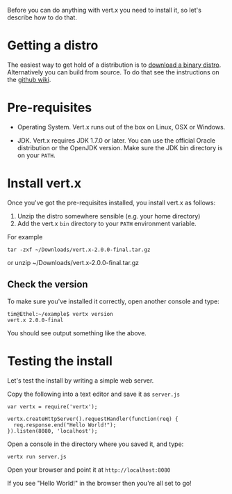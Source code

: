 <!--
This work is licensed under the Creative Commons Attribution-ShareAlike 3.0 Unported License.
To view a copy of this license, visit http://creativecommons.org/licenses/by-sa/3.0/ or send
a letter to Creative Commons, 444 Castro Street, Suite 900, Mountain View, California, 94041, USA.
-->

Before you can do anything with vert.x you need to install it, so let's describe how to do that.

# Getting a distro

The easiest way to get hold of a distribution is to [download a binary distro](downloads.html).
Alternatively you can build from source. To do that see the instructions on the [github wiki](https://github.com/vert-x/vert.x/wiki).

# Pre-requisites

* Operating System. Vert.x runs out of the box on Linux, OSX or Windows.

* JDK. Vert.x requires JDK 1.7.0 or later. You can use the official Oracle distribution or the OpenJDK version. Make sure the JDK bin directory is on your `PATH`.

# Install vert.x

Once you've got the pre-requisites installed, you install vert.x as follows:

1. Unzip the distro somewhere sensible (e.g. your home directory)
2. Add the vert.x `bin` directory to your `PATH` environment variable.

For example

    tar -zxf ~/Downloads/vert.x-2.0.0-final.tar.gz

or
    unzip ~/Downloads/vert.x-2.0.0-final.tar.gz

## Check the version

To make sure you've installed it correctly, open another console and type:

    tim@Ethel:~/example$ vertx version
    vert.x 2.0.0-final

You should see output something like the above.

# Testing the install

Let's test the install by writing a simple web server.

Copy the following into a text editor and save it as `server.js`

    var vertx = require('vertx');

    vertx.createHttpServer().requestHandler(function(req) {
      req.response.end("Hello World!");
    }).listen(8080, 'localhost');

Open a console in the directory where you saved it, and type:

    vertx run server.js

Open your browser and point it at `http://localhost:8080`

If you see "Hello World!" in the browser then you're all set to go!
